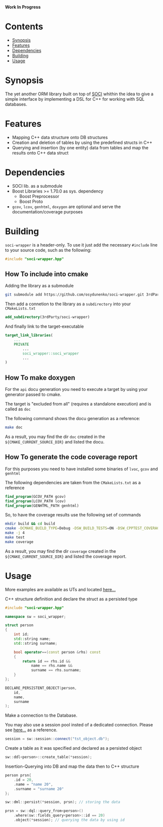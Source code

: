 **Work In Progress**

# Contents

- [Synopsis](#Synopsis)
- [Features](#Features)
- [Dependencies](#Dependencies)
- [Building](#Building)
- [Usage](#Usage)

# Synopsis

The yet another ORM library built on top of [SOCI](https://github.com/SOCI/soci) whithin the idea to give a simple
interface by implementing a DSL for C++ for working with SQL databases.

# Features
* Mapping C++ data structure onto DB structures
* Creation and deletion of tables by using the predefined structs in C++
* Querying and insertion (by one entity) data from tables and map the results onto C++ data struct

# Dependencies
* SOCI lib. as a submodule
* Boost Libraries >= 1.70.0 as sys. dependency
    * Boost Preprocessor
    * Boost Proto
* `gcov`, `lcov`, `genhtml`, `doxygen` are optional and serve the documentation/coverage purposes


# Building

`soci-wrapper` is a header-only. To use it just add the necessary `#include` line to your source code, such as the
following: 
```cpp
#include "soci-wrapper.hpp"
```

## How To include into cmake

Adding the library as a submodule

```sh
git submodule add https://github.com/osydunenko/soci-wrapper.git 3rdParty/soci-wrapper
```

Then add a connetion to the library as a `subdirectory` into your `CMakeLists.txt`

```cmake
add_subdirectory(3rdParty/soci-wrapper)
```

And finally link to the target-executable

```cmake
target_link_libraries(
    ...
    PRIVATE
        ...
        soci_wrapper::soci_wrapper
        ...
)
```

## How To make doxygen

For the `api` docu generation you need to execute a target by using your generator passed to cmake.

The target is "excluded from all" (requires a standalone execution) and is called as `doc`

The following command shows the docu generation as a reference:

```sh
make doc
```

As a result, you may find the dir `doc` created in the `${CMAKE_CURRENT_SOURCE_DIR}` and listed the docu.

## How To generate the code coverage report

For this purposes you need to have installed some binaries of `lvoc`, `gcov` and `genhtml`

The following dependencies are taken from the `CMakeLists.txt` as a reference

```cmake
find_program(GCOV_PATH gcov)
find_program(LCOV_PATH lcov)
find_program(GENHTML_PATH genhtml)
```

So, to have the coverage results use the following set of commands

```sh
mkdir build && cd build
cmake -DCMAKE_BUILD_TYPE=Debug -DSW_BUILD_TESTS=ON -DSW_CPPTEST_COVERAGE=ON ../
make -j 4
make test
make coverage
```

As a result, you may find the dir `coverage` created in the `${CMAKE_CURRENT_SOURCE_DIR}` and listed the coverage
report.

# Usage

More examples are available as UTs and located [here...](https://github.com/osydunenko/soci-wrapper/tree/main/tests)

C++ structure definition and declare the struct as a persisted type

```cpp
#include "soci-wrapper.hpp"

namespace sw = soci_wrapper;

struct person
{
    int id;
    std::string name;
    std::string surname;

    bool operator==(const person &rhs) const
    {
        return id == rhs.id &&
            name == rhs.name &&
            surname == rhs.surname;
    }
};

DECLARE_PERSISTENT_OBJECT(person,
    id,
    name,
    surname
);
```

Make a connection to the Database. 

You may also use a session pool insted of a dedicated connection. Please see [here...](https://github.com/osydunenko/soci-wrapper/blob/main/tests/pool.cpp) as a reference.

```cpp
session = sw::session::connect("tst_object.db");
```

Create a table as it was specified and declared as a persisted object

```cpp
sw::ddl<person>::create_table(*session);
```

Insertion-Querying into DB and map the data then to C++ structure

```cpp
person prsn{
    .id = 20,
    .name = "name 20",
    .surname = "surname 20"
};

sw::dml::persist(*session, prsn); // storing the data

prsn = sw::dql::query_from<person>()
    .where(sw::fields_query<person>::id == 20)
    .object(*session); // querying the data by using id
```
